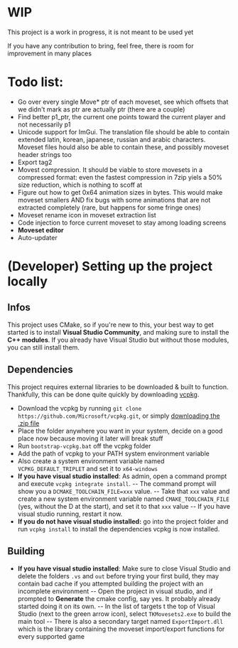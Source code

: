 # WIP
This project is a work in progress, it is not meant to be used yet

If you have any contribution to bring, feel free, there is room for improvement in many places

# Todo list:

- Go over every single Move\* ptr of each moveset, see which offsets that we didn't mark as ptr are actually ptr (there are a couple)
- Find better p1_ptr, the current one points toward the current player and not necessarily p1
- Unicode support for ImGui. The translation file should be able to contain extended latin, korean, japanese, russian and arabic characters. Moveset files hould also be able to contain these, and possibly moveset header strings too
- Export tag2
- Movest compression. It should be viable to store movesets in a compressed format: even the fastest compression in 7zip yiels a 50% size reduction, which is nothing to scoff at
- Figure out how to get 0x64 animation sizes in bytes. This would make moveset smallers AND fix bugs with some animations that are not extracted completely (rare, but happens for some fringe ones)
- Moveset rename icon in moveset extraction list
- Code injection to force current moveset to stay among loading screens
- **Moveset editor**
- Auto-updater

# (Developer) Setting up the project locally

## Infos
This project uses CMake, so if you're new to this, your best way to get started is to install **Visual Studio Community**, and making sure to install the **C++ modules**. If you already have Visual Studio but without those modules, you can still install them.

## Dependencies
This project requires external libraries to be downloaded & built to function. Thankfully, this can be done quite quickly by downloading [vcpkg](https://vcpkg.io/en/getting-started.html).
- Download the vcpkg by running `git clone https://github.com/Microsoft/vcpkg.git`, or simply [downloading the .zip file](https://github.com/microsoft/vcpkg/archive/refs/heads/master.zip)
- Place the folder anywhere you want in your system, decide on a good place now because moving it later will break stuff
- Run `bootstrap-vcpkg.bat` off the vcpkg folder
- Add the path of vcpkg to your PATH system environment variable
- Also create a system environment variable named `VCPKG_DEFAULT_TRIPLET` and set it to `x64-windows`
- **If you have visual studio installed**: As admin, open a command prompt and execute `vcpkg integrate install`.
-- The command prompt will show you a `DCMAKE_TOOLCHAIN_FILE=xxx` value.
-- Take that `xxx` value and create a new system environment variable named `CMAKE_TOOLCHAIN_FILE` (yes, without the D at the start), and set it to that `xxx` value
-- If you have visual studio running, restart it now.
- **If you do not have visual studio installed:** go into the project folder and run `vcpkg install` to install the dependencies
vcpkg is now installed.

## Building
- **If you have visual studio installed**: Make sure to close Visual Studio and delete the folders `.vs` and `out` before trying your first build, they may contain bad cache if you attempted building the project with an incomplete environment
-- Open the project in visual studio, and if prompted to **Generate** the cmake config, say yes. It probably already started doing it on its own.
-- In the list of targets t the top of Visual Studio (next to the green arrow icon), select `TKMovesets2.exe` to build the main tool
-- There is also a secondary target named `ExportImport.dll` which is the library containing the moveset import/export functions for every supported game
